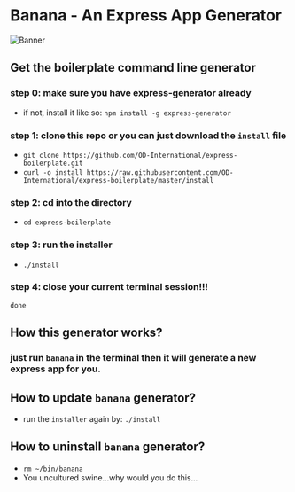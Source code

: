 # Banana - An Express App Generator
![Banner](https://media.giphy.com/media/bh4jzePjmd9iE/giphy.gif)

## Get the boilerplate command line generator

### step 0: make sure you have express-generator already
  - if not, install it like so: `npm install -g express-generator`

### step 1: clone this repo or you can just download the `install` file
  - `git clone https://github.com/OD-International/express-boilerplate.git`
  - `curl -o install https://raw.githubusercontent.com/OD-International/express-boilerplate/master/install`

### step 2: cd into the directory
  - `cd express-boilerplate`

### step 3: run the installer
  - `./install`

### step 4: close your current terminal session!!!
`done`

## How this generator works?

### just run `banana` in the terminal then it will generate a new express app for you.

## How to update `banana` generator?
  - run the `installer` again by: `./install`

## How to uninstall `banana` generator?
  - `rm ~/bin/banana`
  - You uncultured swine...why would you do this...
